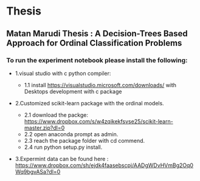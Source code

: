 # Thesis
## Matan Marudi Thesis : A Decision-Trees Based Approach for Ordinal Classification Problems

### To run the experiment notebook please install the following: 
- 1.visual studio with c python compiler:
  - 1.1 install https://visualstudio.microsoft.com/downloads/ with Desktops development with c package 
  

- 2.Customized scikit-learn package with the ordinal models.  
  - 2.1 download the packge:  https://www.dropbox.com/s/w4zqikekfsvse25/scikit-learn-master.zip?dl=0 
  - 2.2 open anaconda prompt as admin.  
  - 2.3 reach the package folder with cd commend.  
  - 2.4 run python setup.py install. 
  
- 3.Expermint data can be found here :  https://www.dropbox.com/sh/ejdk4faasebscpj/AADgWDvHVmBg2Oq0Wq9bgvASa?dl=0

